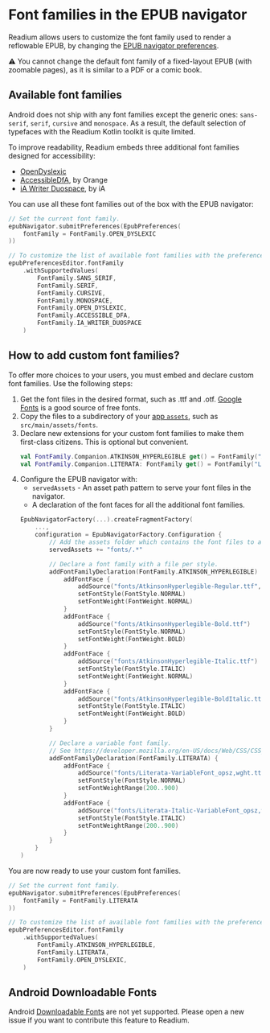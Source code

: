 # Font families in the EPUB navigator

Readium allows users to customize the font family used to render a reflowable EPUB, by changing the [EPUB navigator preferences](preferences.md).

:warning: You cannot change the default font family of a fixed-layout EPUB (with zoomable pages), as it is similar to a PDF or a comic book.

## Available font families

Android does not ship with any font families except the generic ones: `sans-serif`, `serif`, `cursive` and `monospace`. As a result, the default selection of typefaces with the Readium Kotlin toolkit is quite limited.

To improve readability, Readium embeds three additional font families designed for accessibility:

* [OpenDyslexic](https://opendyslexic.org/)
* [AccessibleDfA](https://github.com/Orange-OpenSource/font-accessible-dfa), by Orange
* [iA Writer Duospace](https://github.com/iaolo/iA-Fonts/tree/master/iA%20Writer%20Duospace), by iA

You can use all these font families out of the box with the EPUB navigator:

```kotlin
// Set the current font family.
epubNavigator.submitPreferences(EpubPreferences(
    fontFamily = FontFamily.OPEN_DYSLEXIC
))
```

```kotlin
// To customize the list of available font families with the preferences editor:
epubPreferencesEditor.fontFamily
    .withSupportedValues(
        FontFamily.SANS_SERIF,
        FontFamily.SERIF,
        FontFamily.CURSIVE,
        FontFamily.MONOSPACE,
        FontFamily.OPEN_DYSLEXIC,
        FontFamily.ACCESSIBLE_DFA,
        FontFamily.IA_WRITER_DUOSPACE
    )
```

## How to add custom font families?

To offer more choices to your users, you must embed and declare custom font families. Use the following steps:

1. Get the font files in the desired format, such as .ttf and .otf. [Google Fonts](https://fonts.google.com/) is a good source of free fonts.
2. Copy the files to a subdirectory of your [app `assets`](https://developer.android.com/guide/topics/resources/providing-resources), such as `src/main/assets/fonts`.
3. Declare new extensions for your custom font families to make them first-class citizens. This is optional but convenient.
    ```kotlin
    val FontFamily.Companion.ATKINSON_HYPERLEGIBLE get() = FontFamily("Atkinson Hyperlegible")
    val FontFamily.Companion.LITERATA: FontFamily get() = FontFamily("Literata")
    ```
4. Configure the EPUB navigator with:
    * `servedAssets` - An asset path pattern to serve your font files in the navigator.
    * A declaration of the font faces for all the additional font families.
    ```kotlin
    EpubNavigatorFactory(...).createFragmentFactory(
        ...,
        configuration = EpubNavigatorFactory.Configuration {
            // Add the assets folder which contains the font files to authorize the navigator to access it.
            servedAssets += "fonts/.*"

            // Declare a font family with a file per style.
            addFontFamilyDeclaration(FontFamily.ATKINSON_HYPERLEGIBLE) {
                addFontFace {
                    addSource("fonts/AtkinsonHyperlegible-Regular.ttf", preload = true)
                    setFontStyle(FontStyle.NORMAL)
                    setFontWeight(FontWeight.NORMAL)
                }
                addFontFace {
                    addSource("fonts/AtkinsonHyperlegible-Bold.ttf")
                    setFontStyle(FontStyle.NORMAL)
                    setFontWeight(FontWeight.BOLD)
                }
                addFontFace {
                    addSource("fonts/AtkinsonHyperlegible-Italic.ttf")
                    setFontStyle(FontStyle.ITALIC)
                    setFontWeight(FontWeight.NORMAL)
                }
                addFontFace {
                    addSource("fonts/AtkinsonHyperlegible-BoldItalic.ttf")
                    setFontStyle(FontStyle.ITALIC)
                    setFontWeight(FontWeight.BOLD)
                }
            }

            // Declare a variable font family.
            // See https://developer.mozilla.org/en-US/docs/Web/CSS/CSS_Fonts/Variable_Fonts_Guide
            addFontFamilyDeclaration(FontFamily.LITERATA) {
                addFontFace {
                    addSource("fonts/Literata-VariableFont_opsz,wght.ttf")
                    setFontStyle(FontStyle.NORMAL)
                    setFontWeightRange(200..900)
                }
                addFontFace {
                    addSource("fonts/Literata-Italic-VariableFont_opsz,wght.ttf")
                    setFontStyle(FontStyle.ITALIC)
                    setFontWeightRange(200..900)
                }
            }
        }
    )
    ```

You are now ready to use your custom font families.

```kotlin
// Set the current font family.
epubNavigator.submitPreferences(EpubPreferences(
    fontFamily = FontFamily.LITERATA
))
```

```kotlin
// To customize the list of available font families with the preferences editor:
epubPreferencesEditor.fontFamily
    .withSupportedValues(
        FontFamily.ATKINSON_HYPERLEGIBLE,
        FontFamily.LITERATA,
        FontFamily.OPEN_DYSLEXIC,
    )
```

## Android Downloadable Fonts

Android [Downloadable Fonts](https://developer.android.com/guide/topics/ui/look-and-feel/downloadable-fonts) are not yet supported. Please open a new issue if you want to contribute this feature to Readium.

